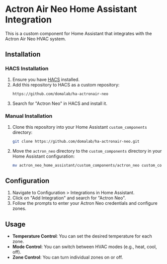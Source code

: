 # Actron Air Neo Home Assistant Integration

This is a custom component for Home Assistant that integrates with the Actron Air Neo HVAC system.

## Installation

### HACS Installation

1. Ensure you have [HACS](https://hacs.xyz) installed.
2. Add this repository to HACS as a custom repository:
    ```bash
    https://github.com/domalab/ha-actronair-neo
    ```
3. Search for "Actron Neo" in HACS and install it.

### Manual Installation

1. Clone this repository into your Home Assistant `custom_components` directory:
    ```bash
    git clone https://github.com/domalab/ha-actronair-neo.git
    ```
2. Move the `actron_neo` directory to the `custom_components` directory in your Home Assistant configuration:
    ```bash
    mv actron_neo_home_assistant/custom_components/actron_neo custom_components/
    ```

## Configuration

1. Navigate to Configuration > Integrations in Home Assistant.
2. Click on "Add Integration" and search for "Actron Neo".
3. Follow the prompts to enter your Actron Neo credentials and configure zones.

## Usage

- **Temperature Control**: You can set the desired temperature for each zone.
- **Mode Control**: You can switch between HVAC modes (e.g., heat, cool, off).
- **Zone Control**: You can turn individual zones on or off.